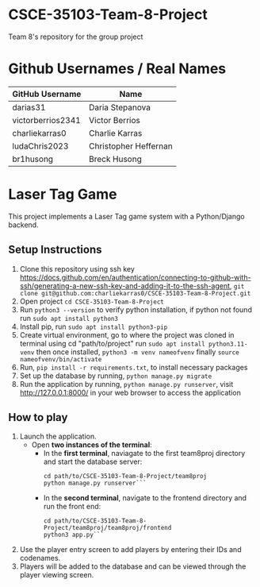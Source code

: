 # CSCE-35103-Team-8-Project
Team 8's repository for the group project

# Github Usernames / Real Names
| GitHub Username   | Name   |
|------------|------------|
| darias31 | Daria Stepanova |
| victorberrios2341 | Victor Berrios |
| charliekarras0 | Charlie Karras |
| ludaChris2023 | Christopher Heffernan|
| br1husong | Breck Husong |

# Laser Tag Game

This project implements a Laser Tag game system with a Python/Django backend.

## Setup Instructions

1. Clone this repository using ssh key https://docs.github.com/en/authentication/connecting-to-github-with-ssh/generating-a-new-ssh-key-and-adding-it-to-the-ssh-agent, ```git clone git@github.com:charliekarras0/CSCE-35103-Team-8-Project.git```
2. Open project ```cd CSCE-35103-Team-8-Project```
3. Run ```python3 --version``` to verify python installation, if python not found run
```sudo apt install python3```
4. Install pip, run
```sudo apt install python3-pip```
5. Create virtual environment, go to where the project was cloned in terminal using cd "path/to/project"
      run
   ```sudo apt install python3.11-venv```
      then once installed,
   ```python3 -m venv nameofvenv```
      finally
   ```source nameofvenv/bin/activate```
6. Run, ```pip install -r requirements.txt```, to install necessary packages
7. Set up the database by running, ```python manage.py migrate```
9. Run the application by running, ```python manage.py runserver```, visit http://127.0.0.1:8000/ in your web browser to access the application

## How to play
1. Launch the application.
   - Open **two instances of the terminal**:
     - In the **first terminal**, naviagate to the first team8proj directory and start the database server:
       ```
       cd path/to/CSCE-35103-Team-8-Project/team8proj
       python manage.py runserver```
     - In the **second terminal**, navigate to the frontend directory and run the front end:
       ```
       cd path/to/CSCE-35103-Team-8-Project/team8proj/team8proj/frontend
       python3 app.py```
2. Use the player entry screen to add players by entering their IDs and codenames.
3. Players will be added to the database and can be viewed through the player viewing screen.
